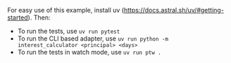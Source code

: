 For easy use of this example, install uv (https://docs.astral.sh/uv/#getting-started). Then:

* To run the tests, use `uv run pytest`
* To run the CLI based adapter, use `uv run python -m interest_calculator <principal> <days>`
* To run the tests in watch mode, use `uv run ptw .`